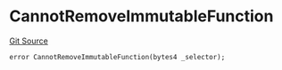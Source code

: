 # CannotRemoveImmutableFunction
[Git Source](https://github.com/thrackle-io/tron/blob/bbc344dde218df220c4305ef421070eaa38c5cad/src/client/token/handler/diamond/HandlerDiamondLib.sol)


```solidity
error CannotRemoveImmutableFunction(bytes4 _selector);
```

